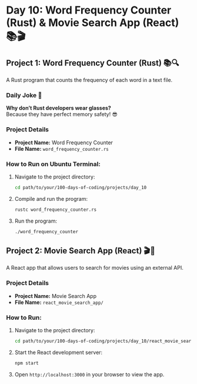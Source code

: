 # Day 10: Word Frequency Counter (Rust) & Movie Search App (React) 📚🎬

## Project 1: Word Frequency Counter (Rust) 📚🔍
A Rust program that counts the frequency of each word in a text file.

### Daily Joke 🤣
**Why don’t Rust developers wear glasses?**  
Because they have perfect memory safety! 😎

### Project Details
- **Project Name:** Word Frequency Counter
- **File Name:** `word_frequency_counter.rs`

### How to Run on Ubuntu Terminal:
1. Navigate to the project directory:
   ```bash
   cd path/to/your/100-days-of-coding/projects/day_10
   ```

2. Compile and run the program:
   ```bash
   rustc word_frequency_counter.rs
   ```

3. Run the program:
   ```bash
   ./word_frequency_counter
   ```

## Project 2: Movie Search App (React) 🎬🔎
A React app that allows users to search for movies using an external API.

### Project Details
- **Project Name:** Movie Search App
- **File Name:** `react_movie_search_app/`

### How to Run:
1. Navigate to the project directory:
   ```bash
   cd path/to/your/100-days-of-coding/projects/day_10/react_movie_search_app
   ```

2. Start the React development server:
   ```bash
   npm start
   ```

3. Open `http://localhost:3000` in your browser to view the app.
